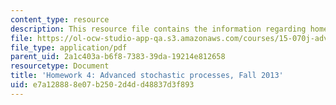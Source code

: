 ```yaml
---
content_type: resource
description: This resource file contains the information regarding homework 4.
file: https://ol-ocw-studio-app-qa.s3.amazonaws.com/courses/15-070j-advanced-stochastic-processes-fall-2013/e7a128888e07b2502d4dd48837d3f893_MIT15_070JF13_Homework4.pdf
file_type: application/pdf
parent_uid: 2a1c403a-b6f8-7383-39da-19214e812658
resourcetype: Document
title: 'Homework 4: Advanced stochastic processes, Fall 2013'
uid: e7a12888-8e07-b250-2d4d-d48837d3f893
---
```

